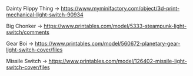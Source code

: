 Dainty Flippy Thing -> https://www.myminifactory.com/object/3d-print-mechanical-light-switch-90934

Big Chonker -> https://www.printables.com/model/5333-steampunk-light-switch/comments

Gear Boi -> https://www.printables.com/model/560672-planetary-gear-light-switch-cover/files

Missile Switch -> https://www.printables.com/model/126402-missile-light-switch-cover/files

